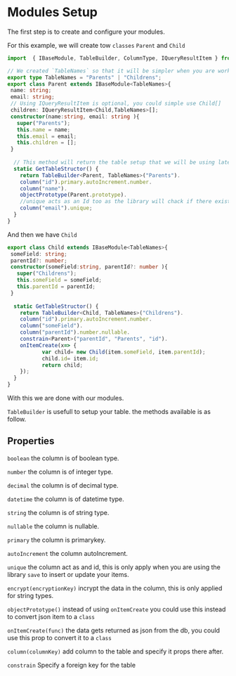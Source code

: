 # Modules Setup
The first step is to create and configure your modules.

For this example, we will create tow `classes` `Parent` and `Child`

```ts
import  { IBaseModule, TableBuilder, ColumnType, IQueryResultItem } from 'expo-sqlite-wrapper'

// We created `TableNames` so that it will be simpler when you are working in typescript
export type TableNames = "Parents" | "Childrens";
export class Parent extends IBaseModule<TableNames>{
 name: string;
 email: string;
 // Using IQueryResultItem is optional, you could simple use Child[]
 children: IQueryResultItem<Child,TableNames>[];
 constructor(name:string, email: string ){
   super("Parents");
   this.name = name;
   this.email = email;
   this.children = [];
 }
  
  // This method will return the table setup that we will be using later on in `repository`
  static GetTableStructor() {
    return TableBuilder<Parent, TableNames>("Parents").
    column("id").primary.autoIncrement.number.
    column("name").
    objectPrototype(Parent.prototype).
    //unique acts as an Id too as the library will chack if there exist an item with the same field value and will update instead.
    column("email").unique;
  }
}

```

And then we have `Child`

```ts
export class Child extends IBaseModule<TableNames>{
 someField: string;
 parentId?: number;
 constructor(someField:string, parentId?: number ){
   super("Childrens");
   this.someField = someField;
   this.parentId = parentId;
 }
  
  static GetTableStructor() {
    return TableBuilder<Child, TableNames>("Childrens").
    column("id").primary.autoIncrement.number.
    column("someField").
    column("parentId").number.nullable.
    constrain<Parent>("parentId", "Parents", "id").
    onItemCreate(x=> {
           var child= new Child(item.someField, item.parentId);
           child.id= item.id;
           return child;
    });
  }
}
```

With this we are done with our modules.

`TableBuilder` is usefull to setup your table. the methods available is as follow.


## Properties

`boolean` the column is of boolean type.

`number` the column is of integer type.

`decimal` the column is of decimal type.

`datetime` the column is of datetime type.

`string` the column is of string type.

`nullable` the column is nullable.

`primary` the column is primarykey.

`autoIncrement` the column autoIncrement.

`unique` the column act as and id, this is only apply when you are using the library `save` to insert or update your items.

`encrypt(encryptionKey)` incrypt the data in the column, this is only applied for string types.

`objectPrototype()` instead of using `onItemCreate` you could use this instead to convert json item to a `class`

`onItemCreate(func)` the data gets returned as json from the db, you could use this prop to convert it to a `class`

`column(columnKey)` add column to the table and specify it props there after.

`constrain` Specify a foreign key for the table
